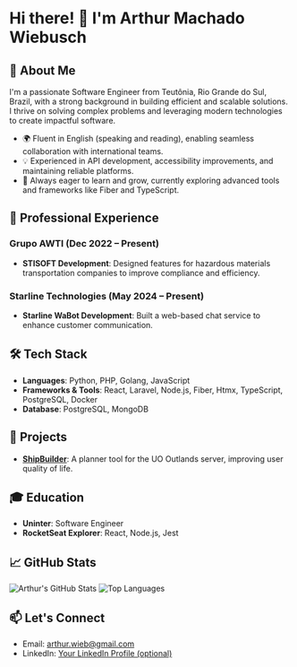 # Hi there! 👋 I'm Arthur Machado Wiebusch

## 🚀 About Me
I'm a passionate Software Engineer from Teutônia, Rio Grande do Sul, Brazil, with a strong background in building efficient and scalable solutions. I thrive on solving complex problems and leveraging modern technologies to create impactful software.

- 🌍 Fluent in English (speaking and reading), enabling seamless collaboration with international teams.
- 💡 Experienced in API development, accessibility improvements, and maintaining reliable platforms.
- 🌱 Always eager to learn and grow, currently exploring advanced tools and frameworks like Fiber and TypeScript.

## 💼 Professional Experience

### Grupo AWTI (Dec 2022 – Present)
- **STISOFT Development**: Designed features for hazardous materials transportation companies to improve compliance and efficiency.

### Starline Technologies (May 2024 – Present)
- **Starline WaBot Development**: Built a web-based chat service to enhance customer communication.

## 🛠️ Tech Stack
- **Languages**: Python, PHP, Golang, JavaScript
- **Frameworks & Tools**: React, Laravel, Node.js, Fiber, Htmx, TypeScript, PostgreSQL, Docker
- **Database**: PostgreSQL, MongoDB

## 🌟 Projects
- **[ShipBuilder](https://github.com/arthurwieb/go-api-shipbuilder)**: A planner tool for the UO Outlands server, improving user quality of life.

## 🎓 Education
- **Uninter**: Software Engineer
- **RocketSeat Explorer**: React, Node.js, Jest

## 📈 GitHub Stats
![Arthur's GitHub Stats](https://github-readme-stats.vercel.app/api?username=arthurwieb&show_icons=true&theme=dark)
![Top Languages](https://github-readme-stats.vercel.app/api/top-langs/?username=arthurwieb&layout=compact&theme=dark)

## 📫 Let's Connect
- Email: [arthur.wieb@gmail.com](mailto:arthur.wieb@gmail.com)
- LinkedIn: [Your LinkedIn Profile (optional)]([https://linkedin.com/in/your-profile](https://www.linkedin.com/in/arthur-wiebusch-b87348160/))  
